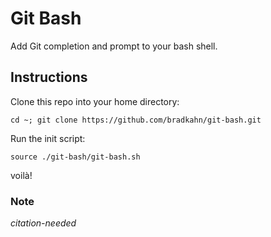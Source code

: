 # Git Bash

Add Git completion and prompt to your bash shell.

## Instructions

Clone this repo into your home directory:

`cd ~; git clone https://github.com/bradkahn/git-bash.git`

Run the init script:

`source ./git-bash/git-bash.sh`

voilà!

### Note

_citation-needed_
